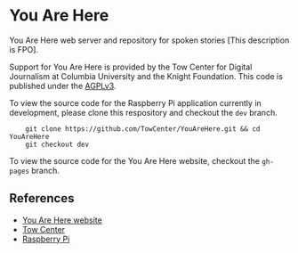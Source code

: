 You Are Here
============

You Are Here web server and repository for spoken stories [This description is FPO].

Support for You Are Here is provided by the Tow Center for Digital Journalism at Columbia University and the Knight Foundation. This code is published under the [AGPLv3](http://www.gnu.org/licenses/agpl-3.0.html).

To view the source code for the Raspberry Pi application currently in development, please clone this respository and checkout the `dev` branch.

        git clone https://github.com/TowCenter/YouAreHere.git && cd YouAreHere
        git checkout dev

To view the source code for the You Are Here website, checkout the `gh-pages` branch.

References
----------
* [You Are Here website](http://youarehere.network/)
* [Tow Center](http://towcenter.org/)
* [Raspberry Pi](http://www.raspberrypi.org/)

